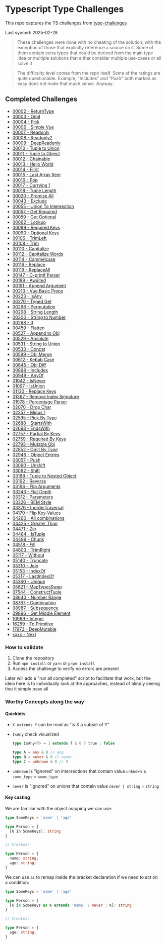 # Typescript Type Challenges

This repo captures the TS challenges from [type-challenges](https://github.com/type-challenges/type-challenges)

Last synced: 2025-02-28

> These challenges were done with no cheating of the solution, with the exception of those that explicitly reference a source on it. Some of them contain extra types that could be derived from the main type idea or multiple solutions that either consider multiple use-cases or all solve it

> The difficulty level comes from the repo itself. Some of the ratings are quite questionable. Example, "Includes" and "Push" both marked as easy does not make that much sense. Anyway..

## Completed Challenges

- [00002 - ReturnType](./questions/00002-medium-return-type)
- [00003 - Omit](./questions/00003-medium-omit)
- [00004 - Pick](./questions/00004-easy-pick)
- [00006 - Simple Vue](./questions/00006-hard-simple-vue)
- [00007 - Readonly](./questions/00007-easy-readonly)
- [00008 - Readonly2](./questions/00008-medium-readonly-2)
- [00009 - DeepReadonly](./questions/00009-medium-deep-readonly)
- [00010 - Tuple to Union](./questions/00010-medium-tuple-to-union)
- [00011 - Tuple to Object](./questions/00011-easy-tuple-to-object)
- [00012 - Chainable](./questions/00012-medium-chainable-options)
- [00013 - Hello World](./questions/00013-warm-hello-world)
- [00014 - First](./questions/00014-easy-first)
- [00015 - Last Array Item](./questions/00015-medium-last)
- [00016 - Pop](./questions/00016-medium-pop)
- [00017 - Currying 1](./questions/00017-hard-currying-1)
- [00018 - Tuple Length](./questions/00018-easy-tuple-length)
- [00020 - Promise All](./questions/00020-medium-promise-all)
- [00043 - Exclude](./questions/00043-easy-exclude)
- [00055 - Union To Intersection](./questions/00055-hard-union-to-intersection)
- [00057 - Get Required](./questions/00057-hard-get-required)
- [00059 - Get Optional](./questions/00059-hard-get-optional)
- [00062 - Lookup](./questions/00062-medium-type-lookup)
- [00089 - Required Keys](./questions/00089-hard-required-keys)
- [00090 - Optional Keys](./questions/00090-hard-optional-keys)
- [00106 - TrimLeft](./questions/00106-medium-trimleft)
- [00108 - Trim](./questions/00108-medium-trim)
- [00110 - Capitalize](./questions/00110-medium-capitalize)
- [00112 - Capitalize Words](./questions/00112-hard-capitalizewords)
- [00114 - Cammelcase](./questions/00114-hard-camelcase)
- [00116 - Replace](./questions/00116-medium-replace)
- [00119 - ReplaceAll](./questions/00119-medium-replaceall)
- [00147 - C-printf Parser](./questions/00147-hard-c-printf-parser)
- [00189 - Awaited](./questions/00189-easy-awaited)
- [00191 - Append Argument](./questions/00191-medium-append-argument)
- [00213 - Vue Basic Props](./questions/00213-hard-vue-basic-props)
- [00223 - IsAny](./questions/00223-hard-isany)
- [00270 - Typed Get](./questions/00270-hard-typed-get)
- [00296 - Permutation](./questions/00296-medium-permutation)
- [00298 - String Length](./questions/00298-medium-length-of-string)
- [00300 - String to Number](./questions/00300-hard-string-to-number)
- [00268 - If](./questions/00268-easy-if)
- [00459 - Flatten](./questions/00459-medium-flatten)
- [00527 - Append to Obj](./questions/00527-medium-append-to-object)
- [00529 - Absolute](./questions/00529-medium-absolute)
- [00531 - String to Union](./questions/00531-medium-string-to-union)
- [00533 - Concat](./questions/00533-easy-concat)
- [00599 - Obj Merge](./questions/00599-medium-merge)
- [00612 - Kebab Case](./questions/00612-medium-kebabcase)
- [00645 - Obj Diff](./questions/00645-medium-diff)
- [00898 - Includes](./questions/00898-easy-includes)
- [00949 - AnyOf](./questions/00949-medium-anyof)
- [01042 - IsNever](./questions/01042-medium-isnever)
- [01097 - IsUnion](./questions/01097-medium-isunion)
- [01130 - Replace Keys](./questions/01130-medium-replacekeys)
- [01367 - Remove Index Signature](./questions/01367-medium-remove-index-signature)
- [01978 - Percentage Parser](./questions/01978-medium-percentage-parser)
- [02070 - Drop Char](./questions/02070-medium-drop-char)
- [02257 - Minus 1](./questions/02257-medium-minusone)
- [02595 - Pick By Type](./questions/02595-medium-pickbytype)
- [02688 - StartsWith](./questions/02688-medium-startswith)
- [02693 - EndsWith](./questions/02693-medium-endswith)
- [02757 - Partial By Keys](./questions/02757-medium-partialbykeys)
- [02759 - Required By Keys](./questions/02759-medium-requiredbykeys)
- [02793 - Mutable Obj](./questions/02793-medium-mutable)
- [02852 - Omit By Type](./questions/02852-medium-omitbytype)
- [02946 - Object Entries](./questions/02946-medium-objectentries)
- [03057 - Push](./questions/03057-easy-push)
- [03060 - Unshift](./questions/03060-easy-unshift)
- [03062 - Shift](./questions/03062-medium-shift)
- [03188 - Tuple to Nested Object](./questions/03188-medium-tuple-to-nested-object)
- [03192 - Reverse](./questions/03192-medium-reverse)
- [03196 - Flip Arguments](./questions/03196-medium-flip-arguments)
- [03243 - Flat Depth](./questions/03243-medium-flattendepth)
- [03312 - Parameters](./questions/03312-easy-parameters)
- [03326 - BEM Style](./questions/03326-medium-bem-style-string)
- [03376 - InorderTraversal](./questions/03376-medium-inordertraversal)
- [04179 - Flip Key-Values](./questions/04179-medium-flip)
- [04260 - All combinations](./questions/04260-medium-nomiwase)
- [04425 - Greater Than](./questions/04425-medium-greater-than)
- [04471 - Zip](./questions/04471-medium-zip)
- [04484 - IsTuple](./questions/04484-medium-istuple)
- [04499 - Chunk](./questions/04499-medium-chunk)
- [04518 - Fill](./questions/04518-medium-fill)
- [04803 - TrimRight](./questions/04803-medium-trim-right)
- [05117 - Without](./questions/05117-medium-without)
- [05140 - Truncate](./questions/05140-medium-trunc)
- [05310 - Join](./questions/05310-medium-join)
- [05153 - IndexOf](./questions/05153-medium-indexof)
- [05317 - LastIndexOf](./questions/05317-medium-lastindexof)
- [05360 - Unique](./questions/05360-medium-unique)
- [05821 - MapTypesSwap](./questions/05821-medium-maptypes)
- [07544 - ConstructTuple](./questions/07544-medium-construct-tuple)
- [08640 - Number Range](./questions/08640-medium-number-range)
- [08767 - Combination](./questions/08767-medium-combination)
- [08987 - Subsequence](./questions/08987-medium-subsequence)
- [09896 - Get Middle Element](./questions/09896-medium-get-middle-element)
- [10969 - Integer](./questions/10969-medium-integer)
- [16259 - To Primitive](./questions/16259-medium-to-primitive)
- [17973 - DeepMutable](./questions/17973-medium-deepmutable)
- [xxxx - Next](./questions/xxxxxxx)

### How to validate

1. Clone the repository
2. Run `npm install` or `yarn` or `pnpm install`
3. Access the challenge to verify no errors are present

Later will add a "run all completed" script to facilitate that work, but the ideia here is to individually look at the approaches, instead of blindly seeing that it simply pass all


### Worthy Concepts along the way

#### Quickbits

- `X extends Y` can be read as "is X a subset of Y"

- `IsAny` check visualized
  ```ts
  type IsAny<T> = 1 extends T & 0 ? true : false

  type A = any & 0 // any
  type B = never & 0 // never
  type C = unknown & 0 // 0
  ```

- `unknown` is "ignored" on intersections that contain value `unknown & some_type` = `some_type`
- `never` is "ignored" on unions that contain value `never | string` = `string`

#### Key casting

We are familiar with the object mapping we can use:

```ts
type SomeKeys = 'name' | 'age'

type Person = {
  [K in SomeKeys]: string
}

// Creates:

type Person = {
  name: string;
  age: string;
}
```

We can use `as` to remap inside the bracket declaration if we need to act on a condition:

```ts
type SomeKeys = 'name' | 'age'

type Person = {
  [K in SomeKeys as K extends 'name' ? never : K]: string
}

// Creates:

type Person = {
  age: string;
}
```
